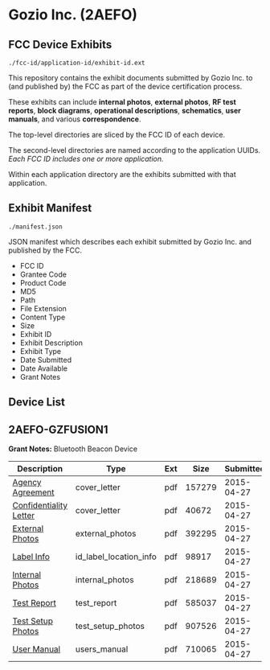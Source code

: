 # Gozio Inc. (2AEFO)
## FCC Device Exhibits

```
./fcc-id/application-id/exhibit-id.ext
```

This repository contains the exhibit documents submitted by Gozio Inc. to (and published by) the FCC as part of the device certification process.

These exhibits can include **internal photos**, **external photos**, **RF test reports**, **block diagrams**, **operational descriptions**, **schematics**, **user manuals**, and various **correspondence**.

The top-level directories are sliced by the FCC ID of each device.

The second-level directories are named according to the application UUIDs. *Each FCC ID includes one or more application.*

Within each application directory are the exhibits submitted with that application. 

## Exhibit Manifest

```
./manifest.json
```

JSON manifest which describes each exhibit submitted by Gozio Inc. and published by the FCC.

- FCC ID
- Grantee Code
- Product Code
- MD5
- Path
- File Extension
- Content Type
- Size
- Exhibit ID
- Exhibit Description
- Exhibit Type
- Date Submitted
- Date Available
- Grant Notes

## Device List
## 2AEFO-GZFUSION1
**Grant Notes:** Bluetooth Beacon Device

| Description | Type | Ext | Size | Submitted | Available |
| ----------- | ---- | --- | ---- | --------- | --------- |
| [Agency Agreement](2AEFO-GZFUSION1/8091bba4aa4c8cd51bdac92e210f5af1/2597367.pdf) | cover_letter | pdf | 157279 | 2015-04-27 | 2015-04-27 |
| [Confidentiality Letter](2AEFO-GZFUSION1/8091bba4aa4c8cd51bdac92e210f5af1/2597369.pdf) | cover_letter | pdf | 40672 | 2015-04-27 | 2015-04-27 |
| [External Photos](2AEFO-GZFUSION1/8091bba4aa4c8cd51bdac92e210f5af1/2597370.pdf) | external_photos | pdf | 392295 | 2015-04-27 | 2015-04-27 |
| [Label Info](2AEFO-GZFUSION1/8091bba4aa4c8cd51bdac92e210f5af1/2597375.pdf) | id_label_location_info | pdf | 98917 | 2015-04-27 | 2015-04-27 |
| [Internal Photos](2AEFO-GZFUSION1/8091bba4aa4c8cd51bdac92e210f5af1/2597368.pdf) | internal_photos | pdf | 218689 | 2015-04-27 | 2015-04-27 |
| [Test Report](2AEFO-GZFUSION1/8091bba4aa4c8cd51bdac92e210f5af1/2597371.pdf) | test_report | pdf | 585037 | 2015-04-27 | 2015-04-27 |
| [Test Setup Photos](2AEFO-GZFUSION1/8091bba4aa4c8cd51bdac92e210f5af1/2597372.pdf) | test_setup_photos | pdf | 907526 | 2015-04-27 | 2015-04-27 |
| [User Manual](2AEFO-GZFUSION1/8091bba4aa4c8cd51bdac92e210f5af1/2597373.pdf) | users_manual | pdf | 710065 | 2015-04-27 | 2015-04-27 |
